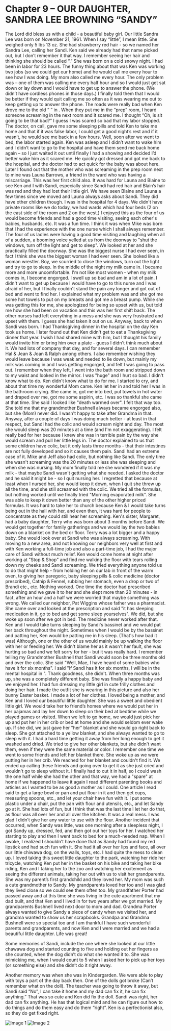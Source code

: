 # Chapter 9 – OUR DAUGHTER, SANDRA LEE BROWNING “SANDY”

The Lord did bless us with a child - a beautiful baby girl.  Our little Sandra Lee was born on November 21, 1961.  When I say “little”, I mean little.  She weighed only 5 lbs 13 oz.  She had strawberry red hair - so we named her Sandra Lee, calling her Sandi.  Ken said we already had that name picked out, but I don’t remember it that way.  I remember seeing her hair and thinking she should be called “.”
She was born on a cold snowy night.  I had been in labor for 23 hours.  The funny thing about that was Ken was working two jobs (so we could get our home) and he would call me every hour to see how I was doing.  My mom also called me every hour.  The only problem was – one of them was calling me every half hour and so I would just get sat down or lay down and I would have to get up to answer the phone.  (We didn’t have cordless phones in those days.)  I finally told them that I would be better if they would quit calling me so often as it was wearing me out to keep getting up to answer the phone.
The roads were really bad when Ken drove me to the old “ ” in .  When they put me in the “prep” room, I heard someone screaming in the next room and it scared me.  I thought “Oh, is sit going to be that bad?”  I guess I was scared so bad that my labor stopped.  The doctor, on call, gave me some sleeping pills and told Ken to take me home and that if it was false labor, I could get a good night’s rest and if it wasn’t, he would see me back in a few hours.  Well, soon after we went to bed, the labor started again.  Ken was asleep and I didn’t want to wake him and I didn’t want to go to the hospital and have them send me back home again – so I just waited it out until finally I had a showing and decided I’d better wake him as it scared me.  He quickly got dressed and got me back to the hospital, and the doctor had to act quick for the baby was about here.
Later I found out that the mother who was screaming in the prep room next to mine was Launa Barrows, a friend in the ward who was having a miscarriage.  This was her first child also.  It was hard for Launa and Blaine to see Ken and I with Sandi, especially since Sandi had red hair and Blain’s hair was red and they had lost their little girl.  We have seen Blaine and Launa a few times since we moved and Launa always asks about Sandi.  They did have other children though.
I was in the hospital for 4 days.  We didn't have private rooms like we do today, we had wards which had four beds (2 on the east side of the room and 2 on the west.)  I enjoyed this as the four of us would become friends and had a good time visiting, seeing each other's babies, husbands, etc.  It was a fun time.  I think it was when Mike was born that I had the experience with the one nurse which I shall always remember.  The four of us ladies were having a good time visiting and laughing when all of a sudden, a booming voice yelled at us from the doorway to "shut the windows, turn off the light and get to sleep".  We looked at her and she practically filled the doorway.  She was the biggest nurse I had ever seen, in fact I think she was the biggest woman I had ever seen.  She looked like a woman wrestler.  Boy, we scurried to close the windows, turn out the light and try to go to sleep.  In the middle of the night my milk came in.  I became more and more uncomfortable.  I'm not like most women - when my milk comes in, I become engorged.  I swell up so bad and am in a lot of pain.  I didn't want to get up because I would have to go to this nurse and I was afraid of her, but I finally couldn't stand the pain any longer and got out of bed and went to find her.  I explained what my problem was and she got me some hot towels to put on my breasts and got me a breast pump.  While she was getting this for me, she apologized for being so upset with us, but told me how she had been on vacation and this was her first shift back.  The other nurses had left everything in a mess and she was very frustrated and upset with them.  I guess she had taken it out on us.
Anyway, back to when Sandi was born.  I had Thanksgiving dinner in the hospital on the day Ken took us home.  I later found out that Ken didn't get to eat a Thanksgiving dinner that year.  I wish I had shared mine with him, but I thought his family would invite him or bring him over a plate - guess I didn't think much about it.  We had lots of company that day, and for several days. I can remember Hal & Jean & Joan & Ralph among others. I also remember wishing they would leave because I was weak and needed to lie down, but mainly my milk was coming in and I was getting engorged, and felt I was going to pass out.  I remember when they left, I went into the bath room and stripped down to my waist and looked in the mirror.  I was "huge" and I hurt so bad.  I didn't know what to do.  Ken didn't know what to do for me.  I started to cry, and about that time my wonderful Mom came.  Ken let her in and told her I was in the bathroom crying.  She came in, got me into bed, put towels in hot water and draped over me, got me some aspirin, etc.  I was so thankful she came at that time.  She said I looked like "death warmed over".  I felt that way too.  She told me that my grandmother Bushnell always became engorged also, but she (Mom) never did.  I wasn't happy to take after Grandma in that. Anyway, after a couple of days I was doing much better - at least in that respect, but Sandi had the colic and would scream night and day.  The most she would sleep was 20 minutes at a time (and I'm not exaggerating).  I felt really bad for her because I knew she was in terrible pain by the way she would scream and pull her little legs in.  The doctor explained to us that some children have colic, but it only lasts three months - that their intestines are not fully developed and so it causes them pain.  Sandi had an extreme case of it.  Mike and Jeff also had colic, but nothing like Sandi.  The only time she wasn't screaming was the 20 minutes or less she was sleeping and when she was nursing.  My mom finally told me she wondered if it was my milk - that maybe Sandi wasn't getting what she needed.  I asked the doctor and he said it might be - so I quit nursing her.  I regretted that because at least when I nursed her, she would keep it down, when I quit she threw up all the time, and she still screamed with the colic.  We tried all the formulas, but nothing worked until we finally tried "Morning evaporated milk".  She was able to keep it down better than any of the other higher priced formulas.  It was hard to take her to church because Ken & I would take turns being out in the hall with her, and even then, it was hard for people to concentrate as they could still hear her screaming.  Ken's sister, Margaret, had a baby daughter, Terry who was born about 3 months before Sandi.  We would get together for family gatherings and we would lay the two babies down on a blanket on the bed or floor.  Terry was a lot bigger and a happy baby.  She would look over at Sandi who was always screaming.
With moving to a new area, and not knowing our neighbors very well at first and with Ken working a full-time job and also a part-time job, I had the major care of Sandi without much relief.  Ken would come home at night after working at "Stop & Shop" and find me walking the floor with tears rolling down my cheeks and Sandi screaming.  We tried everything anyone told us to do that might help - from holding her on our lab in front of the warm oven, to giving her paregoric, baby sleeping pills & colic medicine (doctor prescribed), Catnip & Fennel, rubbing her stomach, even a drop or two of Brandi etc., etc.  Nothing worked.
One time the doctor had prescribed something and we gave it to her and she slept more than 20 minutes - in fact, after an hour and a half we were worried that maybe something was wrong.  We called our neighbor, Pat Wiggins whose father was a pharmacist.  She came over and looked at the prescription and said "it has sleeping medication in it, go to bed and get some sleep yourselves".  We did, but she woke up soon after we got in bed.  The medicine never worked after that.
Ken and I would take turns sleeping by Sandi's bassinet and we would pat her back throughout the night.  Sometimes when I would be by the bassinet and patting her, Ken would be patting me in his sleep. (That's how bad it was) Although, one or the other of us would mainly be up walking the floor with her or feeding her.  We didn't blame her as it wasn't her fault, she was hurting so bad and we felt sorry for her - but it was really hard.  I remember telling my Grandmother Bushnell that Sandi would soon be three months old and over the colic.  She said "Well, Mae, I have heard of some babies who have it for six months".  I said "If Sandi has it for six months, I will be in the mental hospital in ".  Thank goodness, she didn't.  When three months was up, she was a completely different baby.  She was finally a happy baby and we enjoyed her.
I had fun dressing my little girl in cute frilly clothes and doing her hair.  I made the outfit she is wearing in this picture and also her bunny Easter basket.  I made a lot of her clothes.  I loved being a mother, and Ken and I loved our beautiful little daughter.  She was a sweet and obedient little girl.  We would take her to friend’s homes where we would put her in her pajamas and lay her down to sleep on their bed at bedtime while we played games or visited.  When we left to go home, we would just pick her up and put her in her crib or bed at home and she would seldom ever wake up.  If she did, we just gave her "her" blanket and she would go right back to sleep.  She got attached to a yellow blanket, and she always wanted to go to sleep with it.  I had a hard time getting it away from her long enough to get it washed and dried.  We tried to give her other blankets, but she didn't want them, even if they were the same material or color. I remember one time we went to some friends and left her blanket there.  She woke up as we were putting her in her crib.  We reached for her blanket and couldn't find it.  We ended up calling these friends and going over to get it as she just cried and wouldn't go to sleep without it.  I finally had to cut it in half, so I could wash the one half while she had the other and that way, we had a "spare" at home if we happened to leave it again
I read different parenting books and articles as I wanted to be as good a mother as I could.  One article I read said to get a large bowl or pan and put flour in it and then get cups, measuring spoons, etc., and let your chair have fun with it.  I put some plastic under a chair, put the pan with flour and utensils, etc., and let Sandy go at it.  She had lots of fun, but I think that was the last time I let her do that, as flour was all over her and all over the kitchen.  It was a real mess.  I was glad I didn’t give her any water to use with the flour.
Another incident that occurred, when Sandy was little, was one morning after a sleepless night, I got Sandy up, dressed, fed, and then got out her toys for her.  I watched her starting to play and then I went back to bed for a much-needed nap.  When I awoke, I realized I shouldn’t have done that as Sandy had found my red lipstick and had such fun with it.  She had it all over her lips and face, all over our little chiwawa dog, on the walls, toys, etc.  I had quite the mess to clean up.
I loved taking this sweet little daughter to the park, watching her ride her tricycle, watching Ken put her in the basket on his bike and taking her bike riding, Ken and I taking her to the zoo and watching her excitement as seeing the different animals, taking her out with us to visit her grandparents.  She was my parent’s first grandchild and they loved her.  My mom was such a cute grandmother to Sandy.  My grandparents loved her too and I was glad they lived close so we could see them often too.  My grandfather Porter had passed away and at this time she was living in the cute apartment that my dad built, and that Ken and I lived in for two years after we got married.  My grandparents Bushnell lived next door to mom and dad.  Grandma Porter always wanted to give Sandy a piece of candy when we visited her, and grandma wanted to show us her scrapbooks.  Grandpa and Grandma Bushnell were so special too and I am thankful I have such wonderful parents and grandparents, and now Ken and I were married and we had a beautiful little daughter.  Life was great!

Some memories of Sandi, include the one where she looked at our little chawawa dog and started counting to five and holding out her fingers as she counted, when the dog didn’t do what she wanted it to.  She was mimicking me, when I would count to 5 when I asked her to pick up her toys (or something else) and she didn’t do it right away.

Another memory was when she was in Kindergarden.  We were able to play with toys a part of the day back then.  One of the dolls got broke (Can’t remember what on the doll).  The teacher was going to throw it away, but Sandi said “No”, I can take it home and my dad can fix it, he can fix anything.”  That was so cute and Ken did fix the doll.  Sandi was right, her dad can fix anything.  He has that logical mind and he can figure out how to do things and do them easy and do them “right”.  Ken is a perfectionist also, so they do get fixed right.



![Image 1](https://davidbrowning.github.io/history/Maes_life_history/mdout/images/Chapter_9_-_Our_First_Child,_Sandra_Lee_Browning_img1.jpeg)
![Image 2](https://davidbrowning.github.io/history/Maes_life_history/mdout/images/Chapter_9_-_Our_First_Child,_Sandra_Lee_Browning_img2.jpeg)